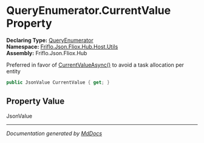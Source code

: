 ﻿<!--  
  <auto-generated>   
    The contents of this file were generated by a tool.  
    Changes to this file may be list if the file is regenerated  
  </auto-generated>   
-->

# QueryEnumerator.CurrentValue Property

**Declaring Type:** [QueryEnumerator](../index.md)  
**Namespace:** [Friflo.Json.Fliox.Hub.Host.Utils](../../index.md)  
**Assembly:** Friflo.Json.Fliox.Hub

 Preferred in favor of [CurrentValueAsync()](../methods/CurrentValueAsync.md) to avoid a task allocation per entity 

```csharp
public JsonValue CurrentValue { get; }
```

## Property Value

JsonValue

___

*Documentation generated by [MdDocs](https://github.com/ap0llo/mddocs)*
